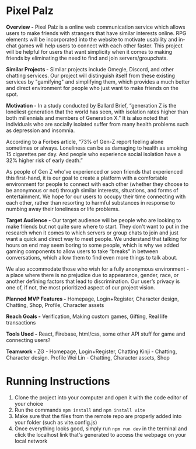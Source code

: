 # Pixel Palz
**Overview -** Pixel Palz is a online web communication service which allows users to make friends with strangers that have similar interests online. RPG elements will be incorporated into the website to motivate usability and in-chat games will help users to connect with each other faster. This project will be helpful for users that want simplicity when it comes to making friends by eliminating the need to find and join servers/groupchats.

**Similar Projects -** Similar projects include Omegle, Discord, and other chatting services. Our project will distinguish itself from these existing services by "gamifying" and simplifying them, which provides a much better and direct environment for people who just want to make friends on the spot.

**Motivation -** In a study conducted by Ballard Brief, “generation Z is the loneliest generation that the world has seen, with isolation rates higher than both millennials and members of Generation X.” It is also noted that individuals who are socially isolated suffer from many health problems such as depression and insomnia. 

According to a Forbes article, “73% of Gen-Z report feeling alone sometimes or always. Loneliness can be as damaging to health as smoking 15 cigarettes per day. And people who experience social isolation have a 32% higher risk of early death.”

As people of Gen Z who’ve experienced or seen friends that experienced this first-hand, it is our goal to create a platform with a comfortable environment for people to connect with each other (whether they choose to be anonymous or not) through similar interests, situations, and forms of entertainment. We hope for our users to occupy their time connecting with each other, rather than resorting to harmful substances in response to numbing away their loneliness or life problems.


**Target Audience -** Our target audience will be people who are looking to make friends but not quite sure where to start. They don't want to put in the research when it comes to which servers or group chats to join and just want a quick and direct way to meet people. We understand that talking for hours on end may seem boring to some people, which is why we added gaming components to allow users to take “breaks” in between conversations, which allow them to find even more things to talk about.

We also accommodate those who wish for a fully anonymous environment - a place where there is no prejudice due to appearance, gender, race, or another defining factors that lead to discrimination. Our user’s privacy is one of, if not, the most prioritized aspect of our project vision.

**Planned MVP Features -** Homepage, Login+Register, Character design, Chatting, Shop, Profile, Character assets

**Reach Goals -** Verification, Making custom games, Gifting, Real life transactions

**Tools Used -** React, Firebase, html/css, some other API stuff for game and connecting users?

**Teamwork -** 
ZG - Homepage, Login+Register, Chatting
Kinji - Chatting, Character design. Profile
Wei Lin - Chatting, Character assets, Shop

# Running Instructions
1. Clone the project into your computer and open it with the code editor of your choice
2. Run the commands `npm install` and `npm install vite`
3. Make sure that the files from the remote repo are properly added into your folder (such as vite.config.js)
4. Once everything looks good, simply run `npm run dev` in the terminal and click the localhost link that's generated to access the webpage on your local network
